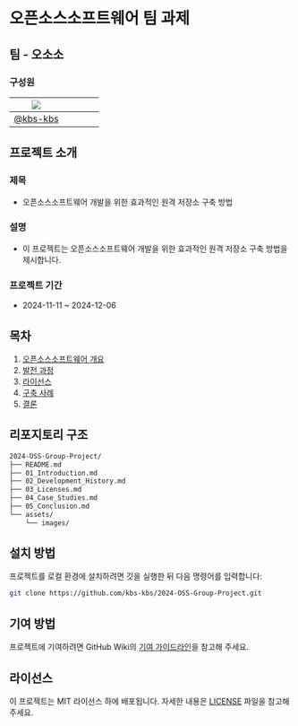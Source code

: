 # 오픈소스소프트웨어 팀 과제
## 팀 - 오소소
### 구성원
|<a href="https://github.com/kbs-kbs/2024-OSS-Group-Project/graphs/contributors"><img src="https://contrib.rocks/image?repo=kbs-kbs/kbs-kbs"/></a>||||| 
|:---:|:---:|:---:|:---:|:---:|
|[@kbs-kbs](https://github.com/kbs-kbs)|||||
## 프로젝트 소개
### 제목
- 오픈소스소프트웨어 개발을 위한 효과적인 원격 저장소 구축 방법
### 설명
- 이 프로젝트는 오픈소스소프트웨어 개발을 위한 효과적인 원격 저장소 구축 방법을 제시합니다.
### 프로젝트 기간
- 2024-11-11 ~ 2024-12-06

## 목차
1. [오픈소스소프트웨어 개요](01_Introduction.md)
2. [발전 과정](02_Development_History.md)
3. [라이선스](03_Licenses.md)
4. [구축 사례](04_Case_Studies.md)
5. [결론](05_Conclusion.md)


## 리포지토리 구조

```bash
2024-OSS-Group-Project/
├── README.md
├── 01_Introduction.md
├── 02_Development_History.md
├── 03_Licenses.md
├── 04_Case_Studies.md
├── 05_Conclusion.md
└── assets/
    └── images/
```

## 설치 방법

프로젝트를 로컬 환경에 설치하려면 깃을 실행한 뒤 다음 명령어를 입력합니다:

```bash
git clone https://github.com/kbs-kbs/2024-OSS-Group-Project.git
```

## 기여 방법

프로젝트에 기여하려면 GitHub Wiki의 [기여 가이드라인](https://github.com/kbs-kbs/2024-OSS-Group-Project/wiki/%EA%B8%B0%EC%97%AC-%EA%B0%80%EC%9D%B4%EB%93%9C%EB%9D%BC%EC%9D%B8)을 참고해 주세요.

## 라이선스

이 프로젝트는 MIT 라이선스 하에 배포됩니다. 자세한 내용은 [LICENSE](https://github.com/kbs-kbs/2024-OSS-Group-Project/blob/main/LICENSE) 파일을 참고해 주세요.
